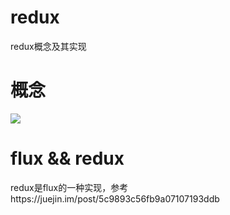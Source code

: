 # redux
redux概念及其实现


# 概念
<img src="https://user-gold-cdn.xitu.io/2019/3/24/169ad99e277502d0?imageView2/0/w/1280/h/960/format/webp/ignore-error/1"/>

# flux && redux

redux是flux的一种实现，参考https://juejin.im/post/5c9893c56fb9a07107193ddb 


